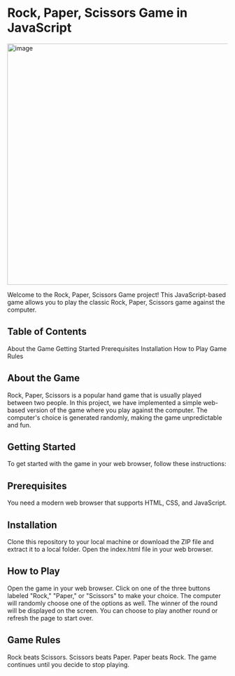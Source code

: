 # Rock, Paper, Scissors Game in JavaScript

<img width="550" height="550" alt="image" src="https://github.com/Jathusan08/Project-Rock-Paper-Scissors/assets/36281788/f375a231-de8a-4165-b853-8b25ee4d4f4e">

Welcome to the Rock, Paper, Scissors Game project! This JavaScript-based game allows you to play the classic Rock, Paper, Scissors game against the computer.

## Table of Contents

About the Game
Getting Started
Prerequisites
Installation
How to Play
Game Rules

## About the Game

Rock, Paper, Scissors is a popular hand game that is usually played between two people. In this project, we have implemented a simple web-based version of the game where you play against the computer. The computer's choice is generated randomly, making the game unpredictable and fun.

## Getting Started

To get started with the game in your web browser, follow these instructions:

## Prerequisites
You need a modern web browser that supports HTML, CSS, and JavaScript.

## Installation
Clone this repository to your local machine or download the ZIP file and extract it to a local folder.
Open the index.html file in your web browser.

## How to Play

Open the game in your web browser.
Click on one of the three buttons labeled "Rock," "Paper," or "Scissors" to make your choice.
The computer will randomly choose one of the options as well.
The winner of the round will be displayed on the screen.
You can choose to play another round or refresh the page to start over.

## Game Rules

Rock beats Scissors.
Scissors beats Paper.
Paper beats Rock.
The game continues until you decide to stop playing.
